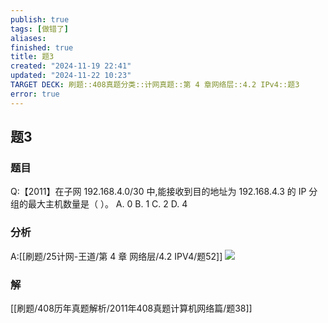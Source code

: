 ```yaml
---
publish: true
tags: [做错了]
aliases: 
finished: true
title: 题3
created: "2024-11-19 22:41"
updated: "2024-11-22 10:23"
TARGET DECK: 刷题::408真题分类::计网真题::第 4 章网络层::4.2 IPv4::题3
error: true
---
```

## 题3
### 题目
Q:【2011】在子网 192.168.4.0/30 中,能接收到目的地址为 192.168.4.3 的 IP 分组的最大主机数量是（ ）。 
A. 0 
B. 1 
C. 2 
D. 4
### 分析
A:[[刷题/25计网-王道/第 4 章 网络层/4.2 IPV4/题52]]
![](https://img.hwenyi.live/202411221822405.webp)
### 解
[[刷题/408历年真题解析/2011年408真题计算机网络篇/题38]]
